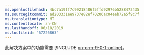 ```yaml
---
ms.openlocfilehash: 4bc7a19ff7c99218486f5ffd92976b5288472435
ms.sourcegitcommit: ad203331ee9737e82ef70206ac04eeb72a5f9c7f
ms.translationtype: MT
ms.contentlocale: zh-CN
ms.lasthandoff: 06/18/2019
ms.locfileid: "67226863"
---
```

此解决方案中的功能需要 [!INCLUDE [pn-crm-9-0-1-online](../includes/pn-crm-9-0-1-online.md)]。